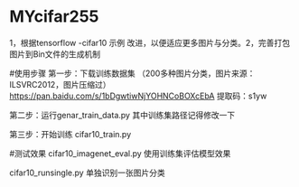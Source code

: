 # MYcifar255
1，根据tensorflow -cifar10 示例 改进，以便适应更多图片与分类。2，完善打包图片到Bin文件的生成机制

#使用步骤
第一步：下载训练数据集  （200多种图片分类，图片来源：ILSVRC2012，图片压缩过）
https://pan.baidu.com/s/1bDgwtiwNjYOHNCoBOXcEbA      提取码：s1yw

第二步：运行genar_train_data.py 其中训练集路径记得修改一下

第三步：开始训练 cifar10_train.py

#测试效果
cifar10_imagenet_eval.py
使用训练集评估模型效果

cifar10_runsingle.py
单独识别一张图片分类

